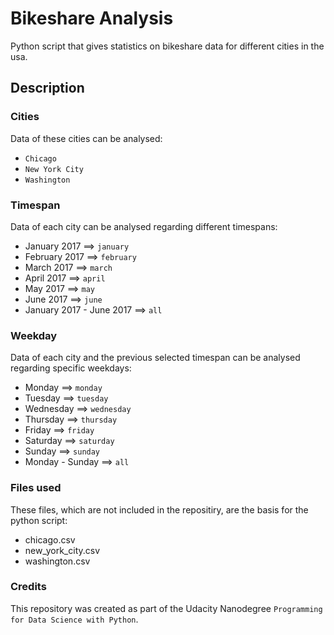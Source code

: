 # Bikeshare Analysis
Python script that gives statistics on bikeshare data for different cities in the usa.

## Description

### Cities
Data of these cities can be analysed:
* `Chicago`
* `New York City`
* `Washington`

### Timespan
Data of each city can be analysed regarding different timespans:
* January 2017 ==> `january`
* February 2017 ==> `february`
* March 2017 ==> `march`
* April 2017 ==> `april`
* May 2017 ==> `may`
* June 2017 ==> `june`
* January 2017 - June 2017 ==> `all`

### Weekday
Data of each city and the previous selected timespan can be analysed regarding specific weekdays:
* Monday ==> `monday`
* Tuesday ==> `tuesday`
* Wednesday ==> `wednesday`
* Thursday ==> `thursday`
* Friday ==> `friday`
* Saturday ==> `saturday`
* Sunday ==> `sunday`
* Monday - Sunday ==> `all`

### Files used
These files, which are not included in the repositiry, are the basis for the python script:
* chicago.csv
* new_york_city.csv
* washington.csv

### Credits
This repository was created as part of the Udacity Nanodegree `Programming for Data Science with Python`.


